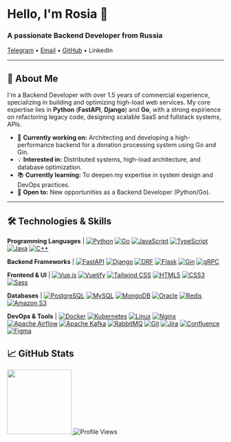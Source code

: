 # Hello, I'm Rosia 👋
### A passionate Backend Developer from Russia</h3>

[Telegram](https://t.me/rosiaAI) •
[Email](mailto:egor-udon@mail.ru) •
[GitHub](https://github.com/rosiaAI) •
LinkedIn


---

## 🚀 About Me

I'm a Backend Developer with over 1.5 years of commercial experience, specializing in building and optimizing high-load web services. My core expertise lies in **Python** (**FastAPI**, **Django**) and **Go**, with a strong expirience on refactoring legacy code, designing scalable SaaS and fullstack systems, APIs.

- 🔭 **Currently working on:** Architecting and developing a high-performance backend for a donation processing system using Go and Gin.
- 💡 **Interested in:** Distributed systems, high-load architecture, and database optimization.
- 📚 **Currently learning:** To deepen my expertise in system design and DevOps practices.
- 💼 **Open to:** New opportunities as a Backend Developer (Python/Go).

---

## 🛠️ Technologies & Skills

**Programming Languages** | [![Python](https://img.shields.io/badge/Python-3776AB?style=flat&logo=python&logoColor=white)]() [![Go](https://img.shields.io/badge/Go-00ADD8?style=flat&logo=go&logoColor=white)]() [![JavaScript](https://img.shields.io/badge/JavaScript-F7DF1E?style=flat&logo=javascript&logoColor=black)]() [![TypeScript](https://img.shields.io/badge/TypeScript-3178C6?style=flat&logo=typescript&logoColor=white)]() [![Java](https://img.shields.io/badge/Java-ED8B00?style=flat&logo=java&logoColor=white)]() [![C++](https://img.shields.io/badge/C++-00599C?style=flat&logo=c%2B%2B&logoColor=white)]()

**Backend Frameworks** | [![FastAPI](https://img.shields.io/badge/FastAPI-009688?style=flat&logo=fastapi&logoColor=white)]() [![Django](https://img.shields.io/badge/Django-092E20?style=flat&logo=django&logoColor=white)]() [![DRF](https://img.shields.io/badge/DRF-000000?style=flat&logo=django&logoColor=white)]() [![Flask](https://img.shields.io/badge/Flask-000000?style=flat&logo=flask&logoColor=white)]() [![Gin](https://img.shields.io/badge/Gin-00ADD8?style=flat&logo=go&logoColor=white)]() [![gRPC](https://img.shields.io/badge/gRPC-00ADD8?style=flat&logo=grpc&logoColor=white)]()

**Frontend & UI** | [![Vue.js](https://img.shields.io/badge/Vue.js-4FC08D?style=flat&logo=vuedotjs&logoColor=white)]() [![Vuetify](https://img.shields.io/badge/Vuetify-1867C0?style=flat&logo=vuetify&logoColor=white)]() [![Tailwind CSS](https://img.shields.io/badge/Tailwind%20CSS-06B6D4?style=flat&logo=tailwindcss&logoColor=white)]() [![HTML5](https://img.shields.io/badge/HTML5-E34F26?style=flat&logo=html5&logoColor=white)]() [![CSS3](https://img.shields.io/badge/CSS3-1572B6?style=flat&logo=css3&logoColor=white)]() [![Sass](https://img.shields.io/badge/Sass-CC6699?style=flat&logo=sass&logoColor=white)]()

**Databases** | [![PostgreSQL](https://img.shields.io/badge/PostgreSQL-316192?style=flat&logo=postgresql&logoColor=white)]() [![MySQL](https://img.shields.io/badge/MySQL-4479A1?style=flat&logo=mysql&logoColor=white)]() [![MongoDB](https://img.shields.io/badge/MongoDB-47A248?style=flat&logo=mongodb&logoColor=white)]() [![Oracle](https://img.shields.io/badge/Oracle-F80000?style=flat&logo=oracle&logoColor=white)]() [![Redis](https://img.shields.io/badge/Redis-DC382D?style=flat&logo=redis&logoColor=white)]() [![Amazon S3](https://img.shields.io/badge/Amazon%20S3-569A31?style=flat&logo=amazons3&logoColor=white)]()

**DevOps & Tools** | [![Docker](https://img.shields.io/badge/Docker-2496ED?style=flat&logo=docker&logoColor=white)]() [![Kubernetes](https://img.shields.io/badge/Kubernetes-326CE5?style=flat&logo=kubernetes&logoColor=white)]() [![Linux](https://img.shields.io/badge/Linux-FCC624?style=flat&logo=linux&logoColor=black)]() [![Nginx](https://img.shields.io/badge/Nginx-009639?style=flat&logo=nginx&logoColor=white)]() [![Apache Airflow](https://img.shields.io/badge/Apache%20Airflow-017CEE?style=flat&logo=apacheairflow&logoColor=white)]() [![Apache Kafka](https://img.shields.io/badge/Apache%20Kafka-231F20?style=flat&logo=apachekafka&logoColor=white)]() [![RabbitMQ](https://img.shields.io/badge/RabbitMQ-FF6600?style=flat&logo=rabbitmq&logoColor=white)]() [![Git](https://img.shields.io/badge/Git-F05032?style=flat&logo=git&logoColor=white)]() [![Jira](https://img.shields.io/badge/Jira-0052CC?style=flat&logo=jira&logoColor=white)]() [![Confluence](https://img.shields.io/badge/Confluence-172B4D?style=flat&logo=confluence&logoColor=white)]() [![Figma](https://img.shields.io/badge/Figma-F24E1E?style=flat&logo=figma&logoColor=white)]()

## 📈 GitHub Stats
<a href="https://github.com/rosiaAI">
  <img height="150em" src="https://github-readme-stats.vercel.app/api/top-langs/?username=rosiaAI&layout=compact&theme=default&hide_border=true" />
</a>
<img src="https://komarev.com/ghpvc/?username=rosia&color=blue" alt="Profile Views" />
